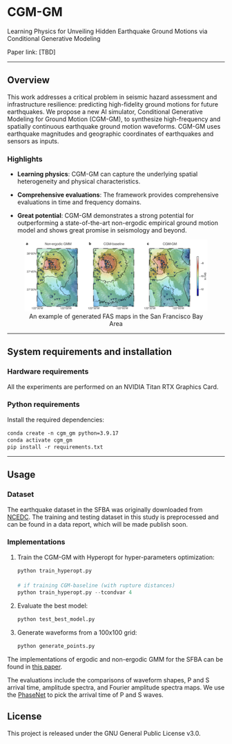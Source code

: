 # CGM-GM
Learning Physics for Unveiling Hidden Earthquake Ground Motions via Conditional Generative Modeling

Paper link: [TBD]

---

## Overview

This work addresses a critical problem in seismic hazard assessment and infrastructure resilience: predicting high-fidelity ground motions for future earthquakes. We propose a new AI simulator, Conditional Generative Modeling for Ground Motion (CGM-GM), to synthesize high-frequency and spatially continuous earthquake ground motion waveforms. CGM-GM uses earthquake magnitudes and geographic coordinates of earthquakes and sensors as inputs.



### Highlights

- **Learning physics**: CGM-GM can capture the underlying spatial heterogeneity and physical characteristics. 

- **Comprehensive evaluations**: The framework provides comprehensive evaluations in time and frequency domains.  

- **Great potential**: CGM-GM demonstrates a strong potential for outperforming a state-of-the-art non-ergodic empirical ground motion model and shows great promise in seismology and beyond.


<figure style="text-align: center;">
  <img src="asset/fas_maps.png" alt="Description of the image" width="700" height=auto>
  <figcaption>An example of generated FAS maps in the San Francisco Bay Area</figcaption>
</figure>

---

## System requirements and installation

### Hardware requirements
 
All the experiments are performed on an NVIDIA Titan RTX Graphics Card.

### Python requirements

Install the required dependencies:
```shell
conda create -n cgm_gm python=3.9.17
conda activate cgm_gm
pip install -r requirements.txt
```

---

## Usage

### Dataset

The earthquake dataset in the SFBA was originally downloaded from [NCEDC](https://ncedc.org/). The training and testing dataset in this study is preprocessed and can be found in a data report, which will be made publish soon.

### Implementations

1. Train the CGM-GM with Hyperopt for hyper-parameters optimization:

    ```python
    python train_hyperopt.py

    # if training CGM-baseline (with rupture distances)
    python train_hyperopt.py --tcondvar 4
    ```

2. Evaluate the best model:

    ```python
    python test_best_model.py
    ```

3. Generate waveforms from a 100x100 grid:

    ```python
    python generate_points.py
    ```

The implementations of ergodic and non-ergodic GMM for the SFBA can be found in [this paper](https://pubs.geoscienceworld.org/ssa/bssa/article-abstract/113/5/2144/623913/Methodology-for-Including-Path-Effects-Due-to-3D?redirectedFrom=fulltext). 

The evaluations include the comparisons of waveform shapes, P and S arrival time, amplitude spectra, and Fourier amplitude spectra maps. We use the [PhaseNet](https://github.com/AI4EPS/PhaseNet) to pick the arrival time of P and S waves. 




## License

This project is released under the GNU General Public License v3.0.

